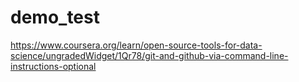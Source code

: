# demo_test
https://www.coursera.org/learn/open-source-tools-for-data-science/ungradedWidget/1Qr78/git-and-github-via-command-line-instructions-optional
